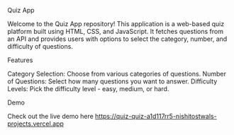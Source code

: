 Quiz App

Welcome to the Quiz App repository! This application is a web-based quiz platform built using HTML, CSS, and JavaScript. It fetches questions from an API and provides users with options to select the category, number, and difficulty of questions.

Features

Category Selection: Choose from various categories of questions.
Number of Questions: Select how many questions you want to answer.
Difficulty Levels: Pick the difficulty level - easy, medium, or hard.

Demo

Check out the live demo here https://quiz-quiz-a1d117rr5-nishitostwals-projects.vercel.app
